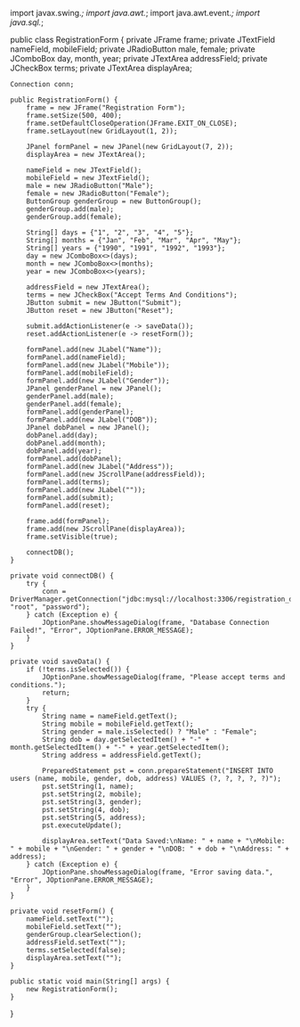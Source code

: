
import javax.swing.*;
import java.awt.*;
import java.awt.event.*;
import java.sql.*;

public class RegistrationForm {
    private JFrame frame;
    private JTextField nameField, mobileField;
    private JRadioButton male, female;
    private JComboBox<String> day, month, year;
    private JTextArea addressField;
    private JCheckBox terms;
    private JTextArea displayArea;
    
    Connection conn;

    public RegistrationForm() {
        frame = new JFrame("Registration Form");
        frame.setSize(500, 400);
        frame.setDefaultCloseOperation(JFrame.EXIT_ON_CLOSE);
        frame.setLayout(new GridLayout(1, 2));

        JPanel formPanel = new JPanel(new GridLayout(7, 2));
        displayArea = new JTextArea();

        nameField = new JTextField();
        mobileField = new JTextField();
        male = new JRadioButton("Male");
        female = new JRadioButton("Female");
        ButtonGroup genderGroup = new ButtonGroup();
        genderGroup.add(male);
        genderGroup.add(female);
        
        String[] days = {"1", "2", "3", "4", "5"};
        String[] months = {"Jan", "Feb", "Mar", "Apr", "May"};
        String[] years = {"1990", "1991", "1992", "1993"};
        day = new JComboBox<>(days);
        month = new JComboBox<>(months);
        year = new JComboBox<>(years);

        addressField = new JTextArea();
        terms = new JCheckBox("Accept Terms And Conditions");
        JButton submit = new JButton("Submit");
        JButton reset = new JButton("Reset");
        
        submit.addActionListener(e -> saveData());
        reset.addActionListener(e -> resetForm());
        
        formPanel.add(new JLabel("Name"));
        formPanel.add(nameField);
        formPanel.add(new JLabel("Mobile"));
        formPanel.add(mobileField);
        formPanel.add(new JLabel("Gender"));
        JPanel genderPanel = new JPanel();
        genderPanel.add(male);
        genderPanel.add(female);
        formPanel.add(genderPanel);
        formPanel.add(new JLabel("DOB"));
        JPanel dobPanel = new JPanel();
        dobPanel.add(day);
        dobPanel.add(month);
        dobPanel.add(year);
        formPanel.add(dobPanel);
        formPanel.add(new JLabel("Address"));
        formPanel.add(new JScrollPane(addressField));
        formPanel.add(terms);
        formPanel.add(new JLabel(""));
        formPanel.add(submit);
        formPanel.add(reset);

        frame.add(formPanel);
        frame.add(new JScrollPane(displayArea));
        frame.setVisible(true);
        
        connectDB();
    }
    
    private void connectDB() {
        try {
            conn = DriverManager.getConnection("jdbc:mysql://localhost:3306/registration_db", "root", "password");
        } catch (Exception e) {
            JOptionPane.showMessageDialog(frame, "Database Connection Failed!", "Error", JOptionPane.ERROR_MESSAGE);
        }
    }

    private void saveData() {
        if (!terms.isSelected()) {
            JOptionPane.showMessageDialog(frame, "Please accept terms and conditions.");
            return;
        }
        try {
            String name = nameField.getText();
            String mobile = mobileField.getText();
            String gender = male.isSelected() ? "Male" : "Female";
            String dob = day.getSelectedItem() + "-" + month.getSelectedItem() + "-" + year.getSelectedItem();
            String address = addressField.getText();

            PreparedStatement pst = conn.prepareStatement("INSERT INTO users (name, mobile, gender, dob, address) VALUES (?, ?, ?, ?, ?)");
            pst.setString(1, name);
            pst.setString(2, mobile);
            pst.setString(3, gender);
            pst.setString(4, dob);
            pst.setString(5, address);
            pst.executeUpdate();

            displayArea.setText("Data Saved:\nName: " + name + "\nMobile: " + mobile + "\nGender: " + gender + "\nDOB: " + dob + "\nAddress: " + address);
        } catch (Exception e) {
            JOptionPane.showMessageDialog(frame, "Error saving data.", "Error", JOptionPane.ERROR_MESSAGE);
        }
    }
    
    private void resetForm() {
        nameField.setText("");
        mobileField.setText("");
        genderGroup.clearSelection();
        addressField.setText("");
        terms.setSelected(false);
        displayArea.setText("");
    }
    
    public static void main(String[] args) {
        new RegistrationForm();
    }
}
